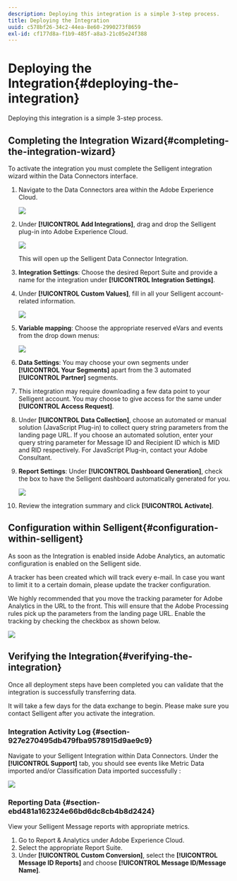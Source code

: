 ```yaml
---
description: Deploying this integration is a simple 3-step process.
title: Deploying the Integration
uuid: c578bf26-34c2-44ea-8e60-2990273f8659
exl-id: cf177d8a-f1b9-485f-a8a3-21c05e24f388
---
```

# Deploying the Integration{#deploying-the-integration}

Deploying this integration is a simple 3-step process.

## Completing the Integration Wizard{#completing-the-integration-wizard}

To activate the integration you must complete the Selligent integration wizard within the Data Connectors interface.

1. Navigate to the Data Connectors area within the Adobe Experience Cloud.

   ![](assets/selligent-data_connectors.png)

1. Under **[!UICONTROL Add Integrations]**, drag and drop the Selligent plug-in into Adobe Experience Cloud.

   ![](assets/selligent-add_integration.png)

   This will open up the Selligent Data Connector Integration.

1. **Integration Settings**: Choose the desired Report Suite and provide a name for the integration under **[!UICONTROL Integration Settings]**.

1. Under **[!UICONTROL Custom Values]**, fill in all your Selligent account-related information.

   ![](assets/selligent-general_settings.png)

1. **Variable mapping**: Choose the appropriate reserved eVars and events from the drop down menus:

   ![](assets/selligent-variables.png)

1. **Data Settings**: You may choose your own segments under **[!UICONTROL Your Segments]** apart from the 3 automated **[!UICONTROL Partner]** segments.

1. This integration may require downloading a few data point to your Selligent account. You may choose to give access for the same under **[!UICONTROL Access Request]**.
1. Under **[!UICONTROL Data Collection]**, choose an automated or manual solution (JavaScript Plug-in) to collect query string parameters from the landing page URL. If you choose an automated solution, enter your query string parameter for Message ID and Recipient ID which is MID and RID respectively. For JavaScript Plug-in, contact your Adobe Consultant.
1. **Report Settings**: Under **[!UICONTROL Dashboard Generation]**, check the box to have the Selligent dashboard automatically generated for you.

   ![](assets/selligent-report_settings.png)

1. Review the integration summary and click **[!UICONTROL Activate]**.

## Configuration within Selligent{#configuration-within-selligent}

As soon as the Integration is enabled inside Adobe Analytics, an automatic configuration is enabled on the Selligent side.

A tracker has been created which will track every e-mail. In case you want to limit it to a certain domain, please update the tracker configuration.

We highly recommended that you move the tracking parameter for Adobe Analytics in the URL to the front. This will ensure that the Adobe Processing rules pick up the parameters from the landing page URL. Enable the tracking by checking the checkbox as shown below.

![](assets/selligent-tracker.png)

## Verifying the Integration{#verifying-the-integration}

Once all deployment steps have been completed you can validate that the integration is successfully transferring data.

It will take a few days for the data exchange to begin. Please make sure you contact Selligent after you activate the integration.

### Integration Activity Log {#section-927e270495db479fba9578915d9ae9c9}

Navigate to your Selligent Integration within Data Connectors. Under the **[!UICONTROL Support]** tab, you should see events like Metric Data imported and/or Classification Data imported successfully :

![](assets/selligent-verifying.png)

### Reporting Data {#section-ebd481a162324e66bd6dc8cb4b8d2424}

View your Selligent Message reports with appropriate metrics.

1. Go to Report & Analytics under Adobe Experience Cloud.
1. Select the appropriate Report Suite.
1. Under **[!UICONTROL Custom Conversion]**, select the **[!UICONTROL Message ID Reports]** and choose **[!UICONTROL Message ID/Message Name]**.
